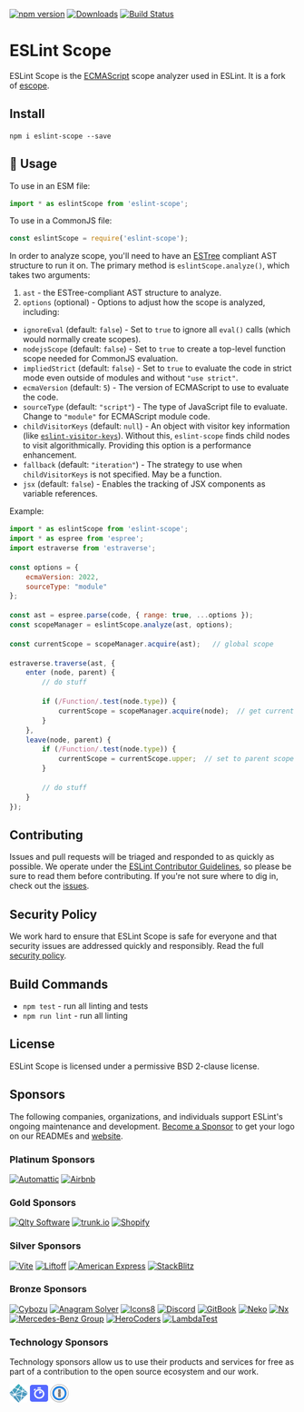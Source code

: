 [![npm version](https://img.shields.io/npm/v/eslint-scope.svg)](https://www.npmjs.com/package/eslint-scope)
[![Downloads](https://img.shields.io/npm/dm/eslint-scope.svg)](https://www.npmjs.com/package/eslint-scope)
[![Build Status](https://github.com/eslint/js/workflows/CI/badge.svg)](https://github.com/eslint/js/actions)

# ESLint Scope

ESLint Scope is the [ECMAScript](http://www.ecma-international.org/publications/standards/Ecma-262.htm) scope analyzer used in ESLint. It is a fork of [escope](http://github.com/estools/escope).

## Install

```
npm i eslint-scope --save
```

## 📖 Usage

To use in an ESM file:

```js
import * as eslintScope from 'eslint-scope';
```

To use in a CommonJS file:

```js
const eslintScope = require('eslint-scope');
```

In order to analyze scope, you'll need to have an [ESTree](https://github.com/estree/estree) compliant AST structure to run it on. The primary method is `eslintScope.analyze()`, which takes two arguments:

1. `ast` - the ESTree-compliant AST structure to analyze.
2. `options` (optional) - Options to adjust how the scope is analyzed, including:
  * `ignoreEval` (default: `false`) - Set to `true` to ignore all `eval()` calls (which would normally create scopes).
  * `nodejsScope` (default: `false`) - Set to `true` to create a top-level function scope needed for CommonJS evaluation.
  * `impliedStrict` (default: `false`) - Set to `true` to evaluate the code in strict mode even outside of modules and without `"use strict"`.
  * `ecmaVersion` (default: `5`) - The version of ECMAScript to use to evaluate the code.
  * `sourceType` (default: `"script"`) - The type of JavaScript file to evaluate. Change to `"module"` for ECMAScript module code.
  * `childVisitorKeys` (default: `null`) - An object with visitor key information (like [`eslint-visitor-keys`](https://github.com/eslint/js/tree/main/packages/eslint-visitor-keys)). Without this, `eslint-scope` finds child nodes to visit algorithmically. Providing this option is a performance enhancement.
  * `fallback` (default: `"iteration"`) - The strategy to use when `childVisitorKeys` is not specified. May be a function.
  * `jsx` (default: `false`) - Enables the tracking of JSX components as variable references.

Example:

```js
import * as eslintScope from 'eslint-scope';
import * as espree from 'espree';
import estraverse from 'estraverse';

const options = {
    ecmaVersion: 2022,
    sourceType: "module"
};

const ast = espree.parse(code, { range: true, ...options });
const scopeManager = eslintScope.analyze(ast, options);

const currentScope = scopeManager.acquire(ast);   // global scope

estraverse.traverse(ast, {
    enter (node, parent) {
        // do stuff

        if (/Function/.test(node.type)) {
            currentScope = scopeManager.acquire(node);  // get current function scope
        }
    },
    leave(node, parent) {
        if (/Function/.test(node.type)) {
            currentScope = currentScope.upper;  // set to parent scope
        }

        // do stuff
    }
});
```

## Contributing

Issues and pull requests will be triaged and responded to as quickly as possible. We operate under the [ESLint Contributor Guidelines](http://eslint.org/docs/developer-guide/contributing), so please be sure to read them before contributing. If you're not sure where to dig in, check out the [issues](https://github.com/eslint/js/issues).

## Security Policy

We work hard to ensure that ESLint Scope is safe for everyone and that security issues are addressed quickly and responsibly. Read the full [security policy](https://github.com/eslint/.github/blob/master/SECURITY.md).

## Build Commands

* `npm test` - run all linting and tests
* `npm run lint` - run all linting

## License

ESLint Scope is licensed under a permissive BSD 2-clause license.

<!-- NOTE: This section is autogenerated. Do not manually edit.-->
<!--sponsorsstart-->
## Sponsors

The following companies, organizations, and individuals support ESLint's ongoing maintenance and development. [Become a Sponsor](https://eslint.org/donate)
to get your logo on our READMEs and [website](https://eslint.org/sponsors).

<h3>Platinum Sponsors</h3>
<p><a href="https://automattic.com"><img src="https://images.opencollective.com/automattic/d0ef3e1/logo.png" alt="Automattic" height="128"></a> <a href="https://www.airbnb.com/"><img src="https://images.opencollective.com/airbnb/d327d66/logo.png" alt="Airbnb" height="128"></a></p><h3>Gold Sponsors</h3>
<p><a href="https://qlty.sh/"><img src="https://images.opencollective.com/qltysh/33d157d/logo.png" alt="Qlty Software" height="96"></a> <a href="https://trunk.io/"><img src="https://images.opencollective.com/trunkio/fb92d60/avatar.png" alt="trunk.io" height="96"></a> <a href="https://shopify.engineering/"><img src="https://avatars.githubusercontent.com/u/8085" alt="Shopify" height="96"></a></p><h3>Silver Sponsors</h3>
<p><a href="https://vite.dev/"><img src="https://images.opencollective.com/vite/e6d15e1/logo.png" alt="Vite" height="64"></a> <a href="https://liftoff.io/"><img src="https://images.opencollective.com/liftoff/5c4fa84/logo.png" alt="Liftoff" height="64"></a> <a href="https://americanexpress.io"><img src="https://avatars.githubusercontent.com/u/3853301" alt="American Express" height="64"></a> <a href="https://stackblitz.com"><img src="https://avatars.githubusercontent.com/u/28635252" alt="StackBlitz" height="64"></a></p><h3>Bronze Sponsors</h3>
<p><a href="https://cybozu.co.jp/"><img src="https://images.opencollective.com/cybozu/933e46d/logo.png" alt="Cybozu" height="32"></a> <a href="https://www.crosswordsolver.org/anagram-solver/"><img src="https://images.opencollective.com/anagram-solver/2666271/logo.png" alt="Anagram Solver" height="32"></a> <a href="https://icons8.com/"><img src="https://images.opencollective.com/icons8/7fa1641/logo.png" alt="Icons8" height="32"></a> <a href="https://discord.com"><img src="https://images.opencollective.com/discordapp/f9645d9/logo.png" alt="Discord" height="32"></a> <a href="https://www.gitbook.com"><img src="https://avatars.githubusercontent.com/u/7111340" alt="GitBook" height="32"></a> <a href="https://nolebase.ayaka.io"><img src="https://avatars.githubusercontent.com/u/11081491" alt="Neko" height="32"></a> <a href="https://nx.dev"><img src="https://avatars.githubusercontent.com/u/23692104" alt="Nx" height="32"></a> <a href="https://opensource.mercedes-benz.com/"><img src="https://avatars.githubusercontent.com/u/34240465" alt="Mercedes-Benz Group" height="32"></a> <a href="https://herocoders.com"><img src="https://avatars.githubusercontent.com/u/37549774" alt="HeroCoders" height="32"></a> <a href="https://www.lambdatest.com"><img src="https://avatars.githubusercontent.com/u/171592363" alt="LambdaTest" height="32"></a></p>
<h3>Technology Sponsors</h3>
Technology sponsors allow us to use their products and services for free as part of a contribution to the open source ecosystem and our work.
<p><a href="https://netlify.com"><img src="https://raw.githubusercontent.com/eslint/eslint.org/main/src/assets/images/techsponsors/netlify-icon.svg" alt="Netlify" height="32"></a> <a href="https://algolia.com"><img src="https://raw.githubusercontent.com/eslint/eslint.org/main/src/assets/images/techsponsors/algolia-icon.svg" alt="Algolia" height="32"></a> <a href="https://1password.com"><img src="https://raw.githubusercontent.com/eslint/eslint.org/main/src/assets/images/techsponsors/1password-icon.svg" alt="1Password" height="32"></a></p>
<!--sponsorsend-->
